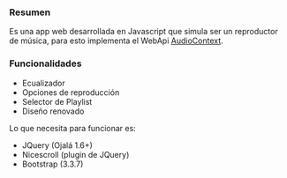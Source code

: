 <h3>Resumen</h3>
<p>
Es una app web desarrollada en Javascript que simula ser un reproductor de música, para esto implementa el WebApi <a href="https://www.w3.org/TR/webaudio/" target="_black">AudioContext</a>.<br/>
</p>
<h3>Funcionalidades</h3>
<ul>
<li>Ecualizador</li>
<li>Opciones de reproducción</li>
<li>Selector de Playlist</li>
<li>Diseño renovado</li>
</ul>

Lo que necesita para funcionar es:
<ul>
<li>JQuery (Ojalá 1.6+)</li>
<li>Nicescroll (plugin de JQuery)</li>
<li>Bootstrap (3.3.7)</li>
</ul>
<br />
